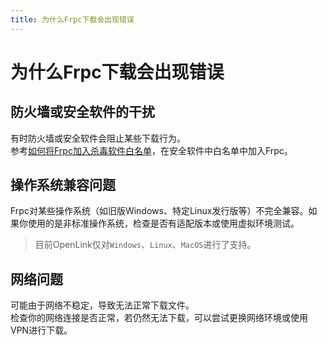 ```yaml
---
title: 为什么Frpc下载会出现错误
---
```

# 为什么Frpc下载会出现错误

## 防火墙或安全软件的干扰
有时防火墙或安全软件会阻止某些下载行为。  
参考[如何将Frpc加入杀毒软件白名单](../../解决办法/AddWhiteList)，在安全软件中白名单中加入Frpc。

## 操作系统兼容问题
Frpc对某些操作系统（如旧版Windows、特定Linux发行版等）不完全兼容。如果你使用的是非标准操作系统，检查是否有适配版本或使用虚拟环境测试。
> 目前OpenLink仅对`Windows`、`Linux`、`MacOS`进行了支持。

## 网络问题
可能由于网络不稳定，导致无法正常下载文件。  
检查你的网络连接是否正常，若仍然无法下载，可以尝试更换网络环境或使用VPN进行下载。
